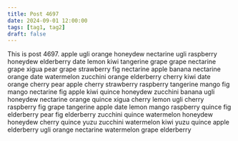 ```yaml
---
title: Post 4697
date: 2024-09-01 12:00:00
tags: [tag1, tag2]
draft: false
---
```

This is post 4697.
apple
ugli
orange
honeydew
nectarine
ugli
raspberry
honeydew
elderberry
date
lemon
kiwi
tangerine
grape
grape
nectarine
grape
xigua
pear
grape
strawberry
fig
nectarine
apple
banana
nectarine
orange
date
watermelon
zucchini
orange
elderberry
cherry
kiwi
date
orange
cherry
pear
apple
cherry
strawberry
raspberry
tangerine
mango
fig
mango
nectarine
fig
apple
kiwi
quince
honeydew
zucchini
banana
ugli
honeydew
nectarine
orange
quince
xigua
cherry
lemon
ugli
cherry
raspberry
fig
grape
tangerine
apple
date
lemon
mango
raspberry
quince
fig
elderberry
pear
fig
elderberry
zucchini
quince
watermelon
honeydew
honeydew
cherry
quince
yuzu
zucchini
watermelon
kiwi
yuzu
quince
apple
elderberry
ugli
orange
nectarine
watermelon
grape
elderberry
